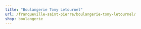 ```yaml
---
title: "Boulangerie Tony Letournel"
url: /franqueville-saint-pierre/boulangerie-tony-letournel/
shop: boulangerie
---
```

